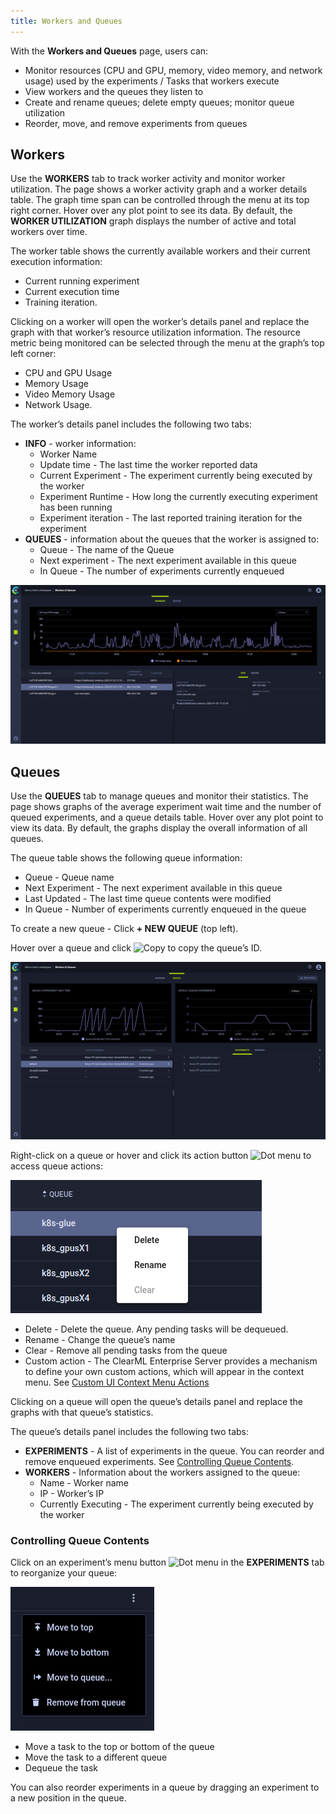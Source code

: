 ```yaml
---
title: Workers and Queues
---
```


With the **Workers and Queues** page, users can:

* Monitor resources (CPU and GPU, memory, video memory, and network usage) used by the experiments / Tasks that workers
  execute
* View workers and the queues they listen to
* Create and rename queues; delete empty queues; monitor queue utilization
* Reorder, move, and remove experiments from queues

## Workers

Use the **WORKERS** tab to track worker activity and monitor worker utilization.
The page shows a worker activity graph and a worker details table. The graph time span can be controlled through the menu 
at its top right corner. Hover over any plot point to see its data. By default, the **WORKER UTILIZATION** graph displays the 
number of active and total workers over time.

The worker table shows the currently available workers and their current execution information: 
* Current running experiment
* Current execution time 
* Training iteration.


Clicking on a worker will open the worker’s details panel and replace the graph with that worker’s resource utilization 
information.  The resource metric being monitored can be selected through the menu at the graph’s top left corner:
* CPU and GPU Usage
* Memory Usage
* Video Memory Usage
* Network Usage.

The worker’s details panel includes the following two tabs:
* **INFO** - worker information:
    * Worker Name
    * Update time - The last time the worker reported data
    * Current Experiment - The experiment currently being executed by the worker
    * Experiment Runtime - How long the currently executing experiment has been running
    * Experiment iteration - The last reported training iteration for the experiment
* **QUEUES** -  information about the queues that the worker is assigned to:
    * Queue - The name of the Queue
    * Next experiment - The next experiment available in this queue
    * In Queue - The number of experiments currently enqueued

![Worker management](../img/agents_queues_resource_management.png)



## Queues

Use the **QUEUES** tab to manage queues and monitor their statistics. The page shows graphs of the average experiment 
wait time and the number of queued experiments, and a queue details table. Hover over any plot point to view its data. 
By default, the graphs display the overall information of all queues. 

The queue table shows the following queue information: 
* Queue - Queue name 
* Next Experiment - The next experiment available in this queue
* Last Updated - The last time queue contents were modified
* In Queue - Number of experiments currently enqueued in the queue

To create a new queue - Click **+ NEW QUEUE** (top left).

Hover over a queue and click <img src="/docs/latest/icons/ico-copy-to-clipboard.svg" alt="Copy" className="icon size-md space-sm" /> 
to copy the queue’s ID. 

![image](../img/4100.png)

Right-click on a queue or hover and click its action button <img src="/docs/latest/icons/ico-dots-v-menu.svg" alt="Dot menu" className="icon size-md space-sm" /> 
to access queue actions:

![Queue context menu](../img/webapp_workers_queues_context.png)
   
* Delete - Delete the queue. Any pending tasks will be dequeued.
* Rename - Change the queue’s name
* Clear - Remove all pending tasks from the queue
* Custom action - The ClearML Enterprise Server provides a mechanism to define your own custom actions, which will 
  appear in the context menu. See [Custom UI Context Menu Actions](../deploying_clearml/clearml_server_config.md#custom-ui-context-menu-actions)
  
Clicking on a queue will open the queue’s details panel and replace the graphs with that queue’s statistics.

The queue’s details panel includes the following two tabs: 
* **EXPERIMENTS** - A list of experiments in the queue. You can reorder and remove enqueued experiments. See 
  [Controlling Queue Contents](#controlling-queue-contents).
* **WORKERS**  - Information about the workers assigned to the queue:
  * Name - Worker name
  * IP - Worker’s IP
  * Currently Executing - The experiment currently being executed by the worker

### Controlling Queue Contents

Click on an experiment’s menu button <img src="/docs/latest/icons/ico-dots-v-menu.svg" alt="Dot menu" className="icon size-md space-sm" /> 
in the **EXPERIMENTS** tab to reorganize your queue:

![Queue experiment's menu](../img/workers_queues_experiment_actions.png)  
  
* Move a task to the top or bottom of the queue
* Move the task to a different queue
* Dequeue the task

You can also reorder experiments in a queue by dragging an experiment to a new position in the queue.
